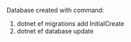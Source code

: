 Database created with command:
1. dotnet ef migrations add InitialCreate
2. dotnet ef database update

